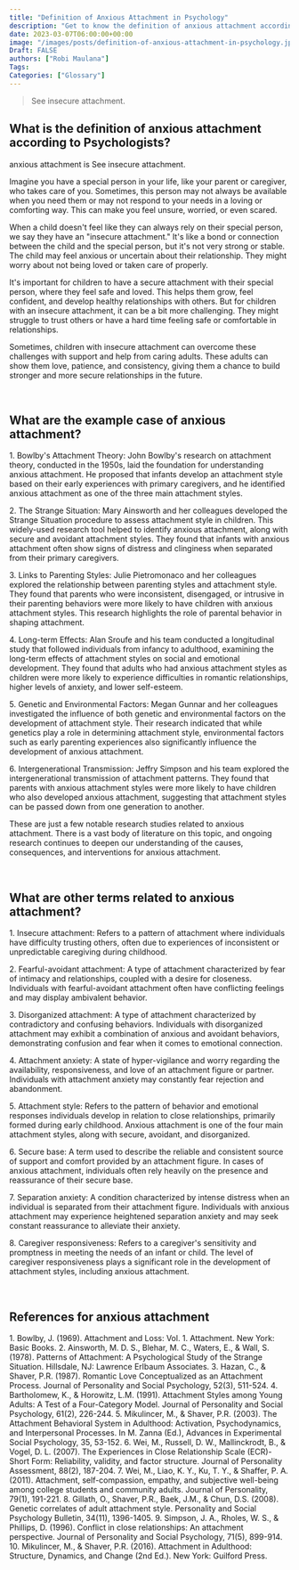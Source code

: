 ```yaml
---
title: "Definition of Anxious Attachment in Psychology"
description: "Get to know the definition of anxious attachment according to psychologists."
date: 2023-03-07T06:00:00+00:00
image: "/images/posts/definition-of-anxious-attachment-in-psychology.jpg"
Draft: FALSE
authors: ["Robi Maulana"]
Tags: 
Categories: ["Glossary"]
---
```






> See insecure attachment.

## What is the definition of anxious attachment according to Psychologists?

anxious attachment is See insecure attachment.

Imagine you have a special person in your life, like your parent or caregiver, who takes care of you. Sometimes, this person may not always be available when you need them or may not respond to your needs in a loving or comforting way. This can make you feel unsure, worried, or even scared.

When a child doesn't feel like they can always rely on their special person, we say they have an "insecure attachment." It's like a bond or connection between the child and the special person, but it's not very strong or stable. The child may feel anxious or uncertain about their relationship. They might worry about not being loved or taken care of properly.

It's important for children to have a secure attachment with their special person, where they feel safe and loved. This helps them grow, feel confident, and develop healthy relationships with others. But for children with an insecure attachment, it can be a bit more challenging. They might struggle to trust others or have a hard time feeling safe or comfortable in relationships.

Sometimes, children with insecure attachment can overcome these challenges with support and help from caring adults. These adults can show them love, patience, and consistency, giving them a chance to build stronger and more secure relationships in the future.

 

## What are the example case of anxious attachment?

1\. Bowlby's Attachment Theory: John Bowlby's research on attachment theory, conducted in the 1950s, laid the foundation for understanding anxious attachment. He proposed that infants develop an attachment style based on their early experiences with primary caregivers, and he identified anxious attachment as one of the three main attachment styles.

2\. The Strange Situation: Mary Ainsworth and her colleagues developed the Strange Situation procedure to assess attachment style in children. This widely-used research tool helped to identify anxious attachment, along with secure and avoidant attachment styles. They found that infants with anxious attachment often show signs of distress and clinginess when separated from their primary caregivers.

3\. Links to Parenting Styles: Julie Pietromonaco and her colleagues explored the relationship between parenting styles and attachment style. They found that parents who were inconsistent, disengaged, or intrusive in their parenting behaviors were more likely to have children with anxious attachment styles. This research highlights the role of parental behavior in shaping attachment.

4\. Long-term Effects: Alan Sroufe and his team conducted a longitudinal study that followed individuals from infancy to adulthood, examining the long-term effects of attachment styles on social and emotional development. They found that adults who had anxious attachment styles as children were more likely to experience difficulties in romantic relationships, higher levels of anxiety, and lower self-esteem.

5\. Genetic and Environmental Factors: Megan Gunnar and her colleagues investigated the influence of both genetic and environmental factors on the development of attachment style. Their research indicated that while genetics play a role in determining attachment style, environmental factors such as early parenting experiences also significantly influence the development of anxious attachment.

6\. Intergenerational Transmission: Jeffry Simpson and his team explored the intergenerational transmission of attachment patterns. They found that parents with anxious attachment styles were more likely to have children who also developed anxious attachment, suggesting that attachment styles can be passed down from one generation to another.

These are just a few notable research studies related to anxious attachment. There is a vast body of literature on this topic, and ongoing research continues to deepen our understanding of the causes, consequences, and interventions for anxious attachment.

 

## What are other terms related to anxious attachment?

1\. Insecure attachment: Refers to a pattern of attachment where individuals have difficulty trusting others, often due to experiences of inconsistent or unpredictable caregiving during childhood.

2\. Fearful-avoidant attachment: A type of attachment characterized by fear of intimacy and relationships, coupled with a desire for closeness. Individuals with fearful-avoidant attachment often have conflicting feelings and may display ambivalent behavior.

3\. Disorganized attachment: A type of attachment characterized by contradictory and confusing behaviors. Individuals with disorganized attachment may exhibit a combination of anxious and avoidant behaviors, demonstrating confusion and fear when it comes to emotional connection.

4\. Attachment anxiety: A state of hyper-vigilance and worry regarding the availability, responsiveness, and love of an attachment figure or partner. Individuals with attachment anxiety may constantly fear rejection and abandonment.

5\. Attachment style: Refers to the pattern of behavior and emotional responses individuals develop in relation to close relationships, primarily formed during early childhood. Anxious attachment is one of the four main attachment styles, along with secure, avoidant, and disorganized.

6\. Secure base: A term used to describe the reliable and consistent source of support and comfort provided by an attachment figure. In cases of anxious attachment, individuals often rely heavily on the presence and reassurance of their secure base.

7\. Separation anxiety: A condition characterized by intense distress when an individual is separated from their attachment figure. Individuals with anxious attachment may experience heightened separation anxiety and may seek constant reassurance to alleviate their anxiety.

8\. Caregiver responsiveness: Refers to a caregiver's sensitivity and promptness in meeting the needs of an infant or child. The level of caregiver responsiveness plays a significant role in the development of attachment styles, including anxious attachment.

 

## References for anxious attachment

1\. Bowlby, J. (1969). Attachment and Loss: Vol. 1. Attachment. New York: Basic Books. 2. Ainsworth, M. D. S., Blehar, M. C., Waters, E., & Wall, S. (1978). Patterns of Attachment: A Psychological Study of the Strange Situation. Hillsdale, NJ: Lawrence Erlbaum Associates. 3. Hazan, C., & Shaver, P.R. (1987). Romantic Love Conceptualized as an Attachment Process. Journal of Personality and Social Psychology, 52(3), 511-524. 4. Bartholomew, K., & Horowitz, L.M. (1991). Attachment Styles among Young Adults: A Test of a Four-Category Model. Journal of Personality and Social Psychology, 61(2), 226-244. 5. Mikulincer, M., & Shaver, P.R. (2003). The Attachment Behavioral System in Adulthood: Activation, Psychodynamics, and Interpersonal Processes. In M. Zanna (Ed.), Advances in Experimental Social Psychology, 35, 53-152. 6. Wei, M., Russell, D. W., Mallinckrodt, B., & Vogel, D. L. (2007). The Experiences in Close Relationship Scale (ECR)-Short Form: Reliability, validity, and factor structure. Journal of Personality Assessment, 88(2), 187-204. 7. Wei, M., Liao, K. Y., Ku, T. Y., & Shaffer, P. A. (2011). Attachment, self-compassion, empathy, and subjective well-being among college students and community adults. Journal of Personality, 79(1), 191-221. 8. Gillath, O., Shaver, P.R., Baek, J.M., & Chun, D.S. (2008). Genetic correlates of adult attachment style. Personality and Social Psychology Bulletin, 34(11), 1396-1405. 9. Simpson, J. A., Rholes, W. S., & Phillips, D. (1996). Conflict in close relationships: An attachment perspective. Journal of Personality and Social Psychology, 71(5), 899-914. 10. Mikulincer, M., & Shaver, P.R. (2016). Attachment in Adulthood: Structure, Dynamics, and Change (2nd Ed.). New York: Guilford Press.
